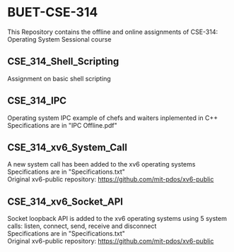 # BUET-CSE-314
This Repository contains the offline and online assignments of CSE-314: Operating System Sessional course

## CSE_314_Shell_Scripting
Assignment on basic shell scripting

## CSE_314_IPC
Operating system IPC example of chefs and waiters inplemented in C++  
Specifications are in "IPC Offline.pdf" 

## CSE_314_xv6_System_Call
A new system call has been added to the xv6 operating systems   
Specifications are in "Specifications.txt"  
Original xv6-public repository: https://github.com/mit-pdos/xv6-public  

## CSE_314_xv6_Socket_API
Socket loopback API is added to the xv6 operating systems using 5 system calls: listen, connect, send, receive and disconnect  
Specifications are in "Specifications.txt"  
Original xv6-public repository: https://github.com/mit-pdos/xv6-public  

